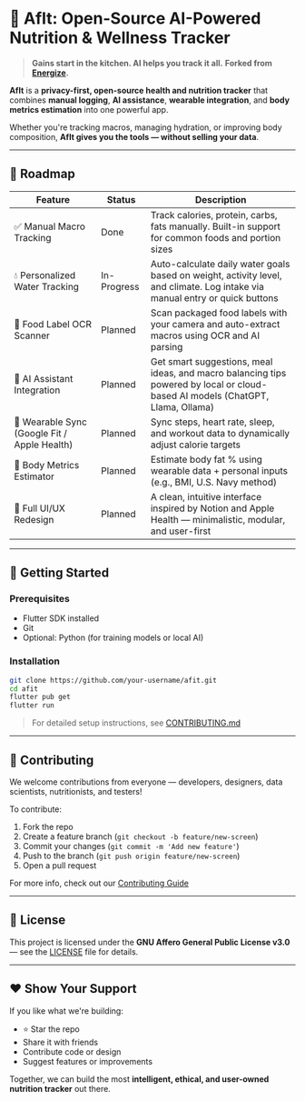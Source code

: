 # 🧠 AfIt: Open-Source AI-Powered Nutrition & Wellness Tracker

> **Gains start in the kitchen. AI helps you track it all.**
> **Forked from [Energize](https://codeberg.org/epinez/Energize).**


**AfIt** is a **privacy-first, open-source health and nutrition tracker** that combines **manual logging**, **AI assistance**, **wearable integration**, and **body metrics estimation** into one powerful app.

Whether you're tracking macros, managing hydration, or improving body composition, **AfIt gives you the tools — without selling your data**.

---

## 🌟 Roadmap

| Feature | Status | Description |
|--------|--------|-------------|
| ✅ Manual Macro Tracking | Done | Track calories, protein, carbs, fats manually. Built-in support for common foods and portion sizes |
| 💧 Personalized Water Tracking | In-Progress | Auto-calculate daily water goals based on weight, activity level, and climate. Log intake via manual entry or quick buttons |
| 📸 Food Label OCR Scanner | Planned | Scan packaged food labels with your camera and auto-extract macros using OCR and AI parsing |
| 🤖 AI Assistant Integration | Planned | Get smart suggestions, meal ideas, and macro balancing tips powered by local or cloud-based AI models (ChatGPT, Llama, Ollama) |
| 🔄 Wearable Sync (Google Fit / Apple Health) | Planned | Sync steps, heart rate, sleep, and workout data to dynamically adjust calorie targets |
| 🧬 Body Metrics Estimator | Planned | Estimate body fat % using wearable data + personal inputs (e.g., BMI, U.S. Navy method) |
| 🎨 Full UI/UX Redesign | Planned | A clean, intuitive interface inspired by Notion and Apple Health — minimalistic, modular, and user-first |

---

## 🚀 Getting Started

### Prerequisites
- Flutter SDK installed
- Git
- Optional: Python (for training models or local AI)

### Installation

```bash
git clone https://github.com/your-username/afit.git
cd afit
flutter pub get
flutter run
```

> For detailed setup instructions, see [CONTRIBUTING.md](CONTRIBUTING.md)

---

## 🤝 Contributing

We welcome contributions from everyone — developers, designers, data scientists, nutritionists, and testers!

To contribute:
1. Fork the repo
2. Create a feature branch (`git checkout -b feature/new-screen`)
3. Commit your changes (`git commit -m 'Add new feature'`)
4. Push to the branch (`git push origin feature/new-screen`)
5. Open a pull request

For more info, check out our [Contributing Guide](CONTRIBUTING.md)

---

## 📄 License

This project is licensed under the **GNU Affero General Public License v3.0** — see the [LICENSE](LICENSE) file for details.

---

## ❤️ Show Your Support

If you like what we're building:

- ⭐ Star the repo
- Share it with friends
- Contribute code or design
- Suggest features or improvements

Together, we can build the most **intelligent, ethical, and user-owned nutrition tracker** out there.

